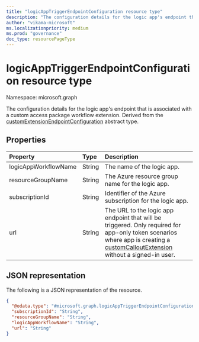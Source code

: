 ```yaml
---
title: "logicAppTriggerEndpointConfiguration resource type"
description: "The configuration details for the logic app's endpoint that is associated with a custom access package workflow extension."
author: "vikama-microsoft"
ms.localizationpriority: medium
ms.prod: "governance"
doc_type: resourcePageType
---
```


# logicAppTriggerEndpointConfiguration resource type

Namespace: microsoft.graph

The configuration details for the logic app's endpoint that is associated with a custom access package workflow extension. Derived from the [customExtensionEndpointConfiguration](customextensionendpointconfiguration.md) abstract type.

## Properties

|Property|Type|Description|
|:---|:---|:---|
|logicAppWorkflowName|String|The name of the logic app.|
|resourceGroupName|String|The Azure resource group name for the logic app.|
|subscriptionId|String|Identifier of the Azure subscription for the logic app.|
|url|String| The URL to the logic app endpoint that will be triggered. Only required for app-only token scenarios where app is creating a [customCalloutExtension](../resources/customcalloutextension.md) without a signed-in user.|

## JSON representation

The following is a JSON representation of the resource.
<!-- {
  "blockType": "resource",
  "@odata.type": "microsoft.graph.logicAppTriggerEndpointConfiguration",
  "baseType": "microsoft.graph.customExtensionEndpointConfiguration"
}
-->
``` json
{
  "@odata.type": "#microsoft.graph.logicAppTriggerEndpointConfiguration",
  "subscriptionId": "String",
  "resourceGroupName": "String",
  "logicAppWorkflowName": "String",
  "url": "String"
}
```

